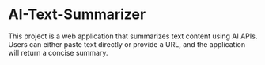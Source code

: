 # AI-Text-Summarizer
This project is a web application that summarizes text content using AI APIs. Users can either paste text directly or provide a URL, and the application will return a concise summary.
